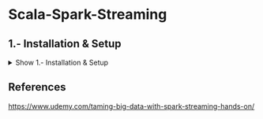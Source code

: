 # Scala-Spark-Streaming

## 1.- Installation & Setup

<details><summary>Show 1.- Installation & Setup</summary>
<p>
  
### Intalling JDK 8

<details><summary>Show Installing Spark</summary>
<p>
  
- Download and Install - http://www.oracle.com/technetwork/java/javase/downloads/jdk8-downloads-2133151.html
  
</p>
</details>

### Installing Spark

<details><summary>Show Installing Spark</summary>
<p>

#### MacOS

```shell
/usr/bin/ruby -e "$(curl -fsSL https://raw.githubusercontent.com/Homebrew/install/master/install)"
```

```shell
brew install apache-spark
```

Change the version "2.2.1" for the actual version installed
```shell
cd /usr/local/Cellar/apache-spark/2.2.1/libexec/conf cp log4j.properties.template log4j.properties
```

Edit the log4j.properties file and change the log level from INFO to ERROR on log4j.rootCategory
```shell
nano log4j.properties.template
```

</p>
</details>

### Installing Scala IDE

<details><summary>Show Installing Scala IDE</summary>
<p>

#### MacOS
- Download and Install - http://scala-ide.org/download/sdk.html


</p>
</details>

### First Spark Streaming App 

<details><summary>Show First Spark Streaming App</summary>
<p>
  
- Create a Twitter Developer Account and Sign in - https://apps.twitter.com/
- Create New App - Name:"SparkStreamingExamples", Description:"Playing with Spark Streaming" > Yes, I agree > Create your Twitter application
- Keys and Access Tokens > Create my access token
- Copy the consumerKey, consumerSecret, accessToken and accessTokenSecret inside the twitter.txt file

```shell
consumerKey XXX-someawesome-key
consumerSecret XXX-someawesome-key
accessToken XXX-someawesome-key
accessTokenSecret XXX-someawesome-key
```

- Scala IDE > File > New Scala Project > Name:"SparkStreamingExamples" > Finish
- Right Click "SparkStreamingExamples" > New > Package > Name:"com.demo.sparkstreaming"
- Right Click "SparkStreamingExamples" > Properties > Java Build Path > Libraries > Add External JARS... > Select all in spark/jars > Add External JARS... > Select "twitter4j-core...jar", "twitter4j-stream...jar", "dstream-twitter...jar"
- Right Click "com.demo.sparkstreaming" > Import > General > File System > Next > From directory:"Choose dir with PrintTweets.scala  & Utilities.scala files" > Finish
- Right Click "SparkStreamingExamples" > Properties > Scala Compiler > Check - Use Project Settings > Scala Installation: "Fixed Scala Installation: 2.11.X (built-in)" > OK > OK

- Run > Run Configurations > Scala Application > Name:"PrintTweets", Main:"com.demo.sparkstreaming.PrintTweets" > Run

Utilities.scala
```scala
package com.demo.sparkstreaming

import org.apache.log4j.Level
import java.util.regex.Pattern
import java.util.regex.Matcher

object Utilities {
    /** Makes sure only ERROR messages get logged to avoid log spam. */
  def setupLogging() = {
    import org.apache.log4j.{Level, Logger}   
    val rootLogger = Logger.getRootLogger()
    rootLogger.setLevel(Level.ERROR)   
  }
  
  /** Configures Twitter service credentials using twiter.txt in the main workspace directory */
  def setupTwitter() = {
    import scala.io.Source
    
    for (line <- Source.fromFile("../twitter.txt").getLines) {
      val fields = line.split(" ")
      if (fields.length == 2) {
        System.setProperty("twitter4j.oauth." + fields(0), fields(1))
      }
    }
  }
  
  /** Retrieves a regex Pattern for parsing Apache access logs. */
  def apacheLogPattern():Pattern = {
    val ddd = "\\d{1,3}"                      
    val ip = s"($ddd\\.$ddd\\.$ddd\\.$ddd)?"  
    val client = "(\\S+)"                     
    val user = "(\\S+)"
    val dateTime = "(\\[.+?\\])"              
    val request = "\"(.*?)\""                 
    val status = "(\\d{3})"
    val bytes = "(\\S+)"                     
    val referer = "\"(.*?)\""
    val agent = "\"(.*?)\""
    val regex = s"$ip $client $user $dateTime $request $status $bytes $referer $agent"
    Pattern.compile(regex)    
  }
}
```

PrintTweets.scala
```scala


package com.demo.sparkstreaming

import org.apache.spark._
import org.apache.spark.SparkContext._
import org.apache.spark.streaming._
import org.apache.spark.streaming.twitter._
import org.apache.spark.streaming.StreamingContext._
import org.apache.log4j.Level
import Utilities._

/** Simple application to listen to a stream of Tweets and print them out */
object PrintTweets {
 
  /** Our main function where the action happens */
  def main(args: Array[String]) {

    // Configure Twitter credentials using twitter.txt
    setupTwitter()
    
    // Set up a Spark streaming context named "PrintTweets" that runs locally using
    // all CPU cores and one-second batches of data
    val ssc = new StreamingContext("local[*]", "PrintTweets", Seconds(1))
    
    // Get rid of log spam (should be called after the context is set up)
    setupLogging()

    // Create a DStream from Twitter using our streaming context
    val tweets = TwitterUtils.createStream(ssc, None)
    
    // Now extract the text of each status update into RDD's using map()
    val statuses = tweets.map(status => status.getText())
    
    // Print out the first ten
    statuses.print()
    
    // Kick it all off
    ssc.start()
    ssc.awaitTermination()
  }  
}
```

</p>
</details>

</p>
</details>

## References

https://www.udemy.com/taming-big-data-with-spark-streaming-hands-on/
